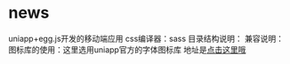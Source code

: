 # news
uniapp+egg.js开发的移动端应用
css编译器：sass
目录结构说明：
兼容说明：
图标库的使用：这里选用uniapp官方的字体图标库  地址是[点击这里哦](https://ext.dcloud.net.cn/plugin?id=28)



